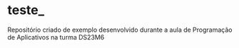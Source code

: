 # teste_
Repositório criado de exemplo desenvolvido durante a aula de Programação de Aplicativos na turma DS23M6
